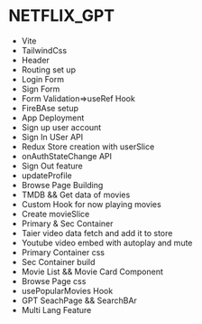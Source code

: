 # NETFLIX_GPT
- Vite
- TailwindCss
- Header
- Routing set up
- Login Form
- Sign Form
- Form Validation=>useRef Hook
- FireBAse setup
- App Deployment
- Sign up user account
- Sign In USer API
- Redux Store creation with userSlice
- onAuthStateChange API
- Sign Out feature
- updateProfile
- Browse Page Building
- TMDB && Get data of movies
- Custom Hook for now playing movies
- Create movieSlice 
- Primary & Sec Container
- Taier video data fetch and add it to store
-  Youtube video embed with autoplay and mute
- Primary Container css
- Sec Container build 
- Movie List && Movie Card Component
- Browse Page css
- usePopularMovies Hook
- GPT SeachPage && SearchBAr
- Multi Lang Feature



